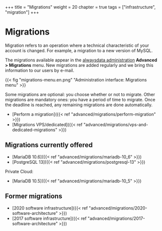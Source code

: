 +++
title = "Migrations"
weight = 20
chapter = true
tags = ["infrastructure", "migration"]
+++

# Migrations

Migration refers to an operation where a technical characteristic of your account is changed. For example, a migration to a new version of MySQL.

The migrations available appear in the [alwaysdata administration](https://admin.alwaysdata.com) **Advanced > Migrations** menu. New migrations are added regularly and we bring this information to our users by e-mail.

{{< fig "migrations-menu.en.png" "Administration interface: Migrations menu" >}}

Some migrations are optional: you choose whether or not to migrate. Other migrations are mandatory ones: you have a period of time to migrate. Once the deadline is reached, any remaining migrations are done automatically.

- [Perform a migration]({{< ref "advanced/migrations/perform-migration" >}})
- [Migrations VPS/dedicated]({{< ref "advanced/migrations/vps-and-dedicated-migrations" >}})

## Migrations currently offered

- [MariaDB 10.6]({{< ref "advanced/migrations/mariadb-10_6" >}})
- [PostgreSQL 13]({{< ref "advanced/migrations/postgresql-13" >}})

Private Cloud:

- [MariaDB 10.5]({{< ref "advanced/migrations/mariadb-10_5" >}})

## Former migrations

* [2020 software infrastructure]({{< ref "advanced/migrations/2020-software-architecture" >}})
* [2017 software infrastructure]({{< ref "advanced/migrations/2017-software-architecture" >}})

